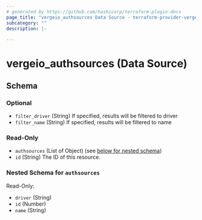 ```yaml
---
# generated by https://github.com/hashicorp/terraform-plugin-docs
page_title: "vergeio_authsources Data Source - terraform-provider-vergeio"
subcategory: ""
description: |-
  
---
```


# vergeio_authsources (Data Source)





<!-- schema generated by tfplugindocs -->
## Schema

### Optional

- `filter_driver` (String) If specified, results will be filtered to driver
- `filter_name` (String) If specified, results will be filtered to name

### Read-Only

- `authsources` (List of Object) (see [below for nested schema](#nestedatt--authsources))
- `id` (String) The ID of this resource.

<a id="nestedatt--authsources"></a>
### Nested Schema for `authsources`

Read-Only:

- `driver` (String)
- `id` (Number)
- `name` (String)
